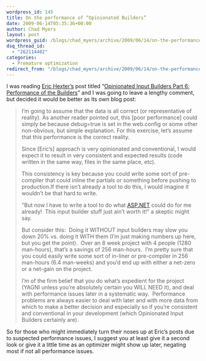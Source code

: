 ```yaml
---
wordpress_id: 145
title: On the performance of “Opinionated Builders”
date: 2009-06-14T05:35:36+00:00
author: Chad Myers
layout: post
wordpress_guid: /blogs/chad_myers/archive/2009/06/14/on-the-performance-of-opinionated-builders.aspx
dsq_thread_id:
  - "262114402"
categories:
  - Premature optimization
redirect_from: "/blogs/chad_myers/archive/2009/06/14/on-the-performance-of-opinionated-builders.aspx/"
---
```

I was reading [Eric Hexter’s](http://hex.lostechies.com) post titled “[Opinionated Input Builders Part 6: Performance of the Builders](http://www.lostechies.com/blogs/hex/archive/2009/06/13/opinionated-input-builders-part-6-performance-of-the-builders.aspx)” and I was going to leave a lengthy comment, but decided it would be better as its own blog post:

> I’m going to assume that the data is all correct (or representative of reality). As another reader pointed out, this [poor performance] could simply be because debug=true is set in the web.config or some other non-obvious, but simple explanation. For this exercise, let’s assume that this performance is the correct reality.
> 
> Since [Eric’s] approach is very opinionated and conventional, I would expect it to result in very consistent and expected results (code written in the same way, files in the same place, etc).
> 
> This consistency is key because you could write some sort of pre-compiler that could inline the partials or something before pushing to production.If there isn&#8217;t already a tool to do this, I would imagine it wouldn&#8217;t be that hard to write.
> 
> "But now I have to write a tool to do what [ASP.NET](http://ASP.NET) could do for me already!&#160; This input builder stuff just ain&#8217;t worth it!" a skeptic might say.
> 
> But consider this:&#160; Doing it WITHOUT input builders may slow you down 20% vs. doing it WITH them (I’m just making numbers up here, but you get the point).&#160; Over an 8 week project with 4 people (1280 man-hours), that&#8217;s a savings of 256 man-hours.&#160; I&#8217;m pretty sure that you could easily write some sort of in-liner or pre-compiler in 256 man-hours (6.4 man-weeks) and you&#8217;d end up with either a net-zero or a net-gain on the project.
> 
> I&#8217;m of the firm belief that you do what&#8217;s expedient for the project (YAGNI unless you&#8217;re absolutely certain you WILL NEED it), and deal with performance issues later in a systematic way.&#160; Performance problems are always easier to deal with later and with more data from which to make a better decision and especially so if you&#8217;re consistent and conventional in your development (which Opinionated Input Builders certainly are).

So for those who might immediately turn their noses up at Eric’s posts due to suspected performance issues, I suggest you at least give it a second look or give it a little time as an optimizer might show up later, negating most if not all performance issues.